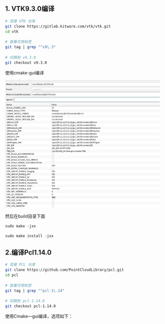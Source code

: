 

## 1. VTK9.3.0编译

``` sh
# 克隆 VTK 仓库
git clone https://gitlab.kitware.com/vtk/vtk.git
cd vtk

# 查看可用标签
git tag | grep "^v9\.3"

# 切换到 v9.3.0
git checkout v9.3.0

```
使用cmake-gui编译

![vtk-cmake](image.png)

然后在build目录下面

```
sudo make -jxx

sudo make install -jxx
```

## 2.编译Pcl1.14.0

```sh
# 克隆 PCL 仓库
git clone https://github.com/PointCloudLibrary/pcl.git
cd pcl

# 查看可用标签
git tag | grep "^pcl-1\.14"

# 切换到 pcl-1.14.0
git checkout pcl-1.14.0

```

使用Cmake—gui编译，选项如下：



